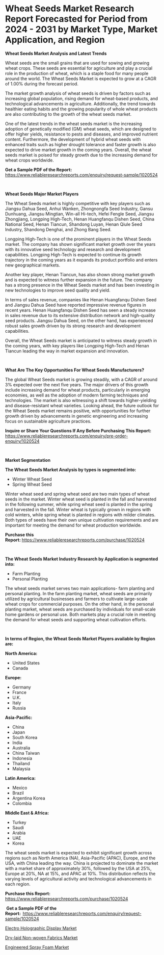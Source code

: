 <p><h1>Wheat Seeds Market Research Report Forecasted for Period from 2024 -  2031 by Market Type, Market Application, and Region</h1></p><p><strong>Wheat Seeds Market Analysis and Latest Trends</strong></p>
<p><p>Wheat seeds are the small grains that are used for sowing and growing wheat crops. These seeds are essential for agriculture and play a crucial role in the production of wheat, which is a staple food for many people around the world. The Wheat Seeds Market is expected to grow at a CAGR of 1.00% during the forecast period. </p><p>The market growth analysis of wheat seeds is driven by factors such as increasing global population, rising demand for wheat-based products, and technological advancements in agriculture. Additionally, the trend towards healthier eating habits and the growing popularity of whole wheat products are also contributing to the growth of the wheat seeds market.</p><p>One of the latest trends in the wheat seeds market is the increasing adoption of genetically modified (GM) wheat seeds, which are designed to offer higher yields, resistance to pests and diseases, and improved nutrient content. Furthermore, the development of hybrid wheat seeds with enhanced traits such as higher drought tolerance and faster growth is also expected to drive market growth in the coming years. Overall, the wheat seeds market is poised for steady growth due to the increasing demand for wheat crops worldwide.</p></p>
<p><strong>Get a Sample PDF of the Report:&nbsp;</strong> <a href="https://www.reliableresearchreports.com/enquiry/request-sample/1020524">https://www.reliableresearchreports.com/enquiry/request-sample/1020524</a></p>
<p>&nbsp;</p>
<p><strong>Wheat Seeds Major Market Players</strong></p>
<p><p>The Wheat Seeds market is highly competitive with key players such as Jiangsu Dahua Seed, Anhui Wanken, Zhongnongfa Seed Industry, Gansu Dunhuang, Jiangsu Mingtian, Win-all Hi-tech, Hefei Fengle Seed, Jiangsu Zhongjiang, Longping High-Tech, Henan Huangfanqu Dishen Seed, China National Seed, Henan Tiancun, Shandong Luyan, Henan Qiule Seed Industry, Shandong Denghai, and Zhong Bang Seed.</p><p>Longping High-Tech is one of the prominent players in the Wheat Seeds market. The company has shown significant market growth over the years with its innovative seed technology and research and development capabilities. Longping High-Tech is expected to continue its growth trajectory in the coming years as it expands its product portfolio and enters new geographical markets.</p><p>Another key player, Henan Tiancun, has also shown strong market growth and is expected to witness further expansion in the future. The company has a strong presence in the Wheat Seeds market and has been investing in new technologies to improve seed quality and yield.</p><p>In terms of sales revenue, companies like Henan Huangfanqu Dishen Seed and Jiangsu Dahua Seed have reported impressive revenue figures in recent years. Henan Huangfanqu Dishen Seed has seen a steady increase in sales revenue due to its extensive distribution network and high-quality seed products. Jiangsu Dahua Seed, on the other hand, has experienced robust sales growth driven by its strong research and development capabilities.</p><p>Overall, the Wheat Seeds market is anticipated to witness steady growth in the coming years, with key players like Longping High-Tech and Henan Tiancun leading the way in market expansion and innovation.</p></p>
<p>&nbsp;</p>
<p><strong>What Are The Key Opportunities For Wheat Seeds Manufacturers?</strong></p>
<p><p>The global Wheat Seeds market is growing steadily, with a CAGR of around 3% expected over the next five years. The major drivers of this growth include increasing demand for wheat products, particularly in emerging economies, as well as the adoption of modern farming techniques and technologies. The market is also witnessing a shift towards higher-yielding and disease-resistant wheat varieties. Looking ahead, the future outlook for the Wheat Seeds market remains positive, with opportunities for further growth driven by advancements in genetic engineering and increasing focus on sustainable agriculture practices.</p></p>
<p><strong>Inquire or Share Your Questions If Any Before Purchasing This Report:</strong> <a href="https://www.reliableresearchreports.com/enquiry/pre-order-enquiry/1020524">https://www.reliableresearchreports.com/enquiry/pre-order-enquiry/1020524</a></p>
<p>&nbsp;</p>
<p><strong>Market Segmentation</strong></p>
<p><strong>The Wheat Seeds Market Analysis by types is segmented into:</strong></p>
<p><ul><li>Winter Wheat Seed</li><li>Spring Wheat Seed</li></ul></p>
<p><p>Winter wheat seed and spring wheat seed are two main types of wheat seeds in the market. Winter wheat seed is planted in the fall and harvested in the following summer, while spring wheat seed is planted in the spring and harvested in the fall. Winter wheat is typically grown in regions with cold winters, while spring wheat is planted in regions with milder climates. Both types of seeds have their own unique cultivation requirements and are important for meeting the demand for wheat production worldwide.</p></p>
<p><strong>Purchase this Report:&nbsp;</strong><a href="https://www.reliableresearchreports.com/purchase/1020524">https://www.reliableresearchreports.com/purchase/1020524</a></p>
<p>&nbsp;</p>
<p><strong>The Wheat Seeds Market Industry Research by Application is segmented into:</strong></p>
<p><ul><li>Farm Planting</li><li>Personal Planting</li></ul></p>
<p><p>The wheat seeds market serves two main applications- farm planting and personal planting. In the farm planting market, wheat seeds are primarily utilized by agricultural businesses and farmers to cultivate large-scale wheat crops for commercial purposes. On the other hand, in the personal planting market, wheat seeds are purchased by individuals for small-scale home gardens or personal use. Both markets play a crucial role in meeting the demand for wheat seeds and supporting wheat cultivation efforts.</p></p>
<p>&nbsp;</p>
<p><strong>In terms of Region, the Wheat Seeds Market Players available by Region are:</strong></p>
<p>
    <p> <strong> North America: </strong>
        <ul>
            <li>United States</li>
            <li>Canada</li>
        </ul>
        </p> 
    <p> <strong> Europe: </strong>
        <ul>
            <li>Germany</li>
            <li>France</li>
            <li>U.K.</li>
            <li>Italy</li>
            <li>Russia</li>
        </ul>
        </p> 
    <p> <strong> Asia-Pacific: </strong>
        <ul>
            <li>China</li>
            <li>Japan</li>
            <li>South Korea</li>
            <li>India</li>
            <li>Australia</li>
            <li>China Taiwan</li>
            <li>Indonesia</li>
            <li>Thailand</li>
            <li>Malaysia</li>
        </ul>
        </p> 
    <p> <strong> Latin America: </strong>
        <ul>
            <li>Mexico</li>
            <li>Brazil</li>
            <li>Argentina Korea</li>
            <li>Colombia</li>
        </ul>
        </p> 
    <p> <strong> Middle East & Africa: </strong>
        <ul>
            <li>Turkey</li>
            <li>Saudi</li>
            <li>Arabia</li>
            <li>UAE</li>
            <li>Korea</li>
        </ul>
    </p>
    </p>
<p><p>The wheat seeds market is expected to exhibit significant growth across regions such as North America (NA), Asia-Pacific (APAC), Europe, and the USA, with China leading the way. China is projected to dominate the market with a market share of approximately 30%, followed by the USA at 25%, Europe at 20%, NA at 15%, and APAC at 10%. This distribution reflects the varying levels of agricultural activity and technological advancements in each region.</p></p>
<p><strong>Purchase this Report: </strong><a href="https://www.reliableresearchreports.com/purchase/1020524">https://www.reliableresearchreports.com/purchase/1020524</a></p>
<p>&nbsp;<strong>Get a Sample PDF of the Report:&nbsp;&nbsp;</strong><a href="https://www.reliableresearchreports.com/enquiry/request-sample/1020524">https://www.reliableresearchreports.com/enquiry/request-sample/1020524</a></p>
<p><strong></strong></p>
<p><p><a href="https://view.publitas.com/reportprime-1/electro-holographic-display-market-size-and-growth-market-segmentation-regional-and-country-breakdowns-and-market-trends-for-period-from-2024-2031/">Electro Holographic Display Market</a></p><p><a href="https://view.publitas.com/reportprime-1/dry-laid-non-woven-fabrics-market-a-comprehensive-report-of-its-market-share-growth-trends-2024-2031/">Dry-laid Non-woven Fabrics Market</a></p><p><a href="https://view.publitas.com/reportprime-1/engineered-spray-foam-market-size-global-industry-overview-market-segmentation-and-forecast-2024-to-2031/">Engineered Spray Foam Market</a></p></p>